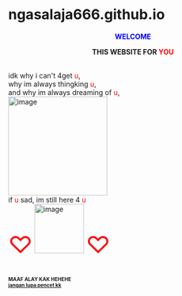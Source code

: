 # ngasalaja666.github.io
<!DOCTYPE html>
<html>
<head>
             <strong>
             <center><p><font color="blue">WELCOME</font></p></center>
             <center><p>THIS WEBSITE FOR <font color="red">YOU</p></center></font>
             </strong>
</head>
<br>
<body>
       idk why i can't 4get <font color="red">u</font>,
      <br>why im always thingking <font color="red">u</font>,
      <br>and why im always dreaming of <font color="red">u</font>,
      <br><img src="https://encrypted-tbn0.gstatic.com/images?q=tbn:ANd9GcQYcBPwYKxHQGNCpcJKQl0rffN6Cl3X9LVa9Q&usqp=CAU"
      alt="image" height="200" widht="4000">
</body>
<br>
<foot>
         if <font color="red">u</font> sad,
         im still here 4 <font color="red">u</font>
         <br>
         <font size="10"><font color="red">♡</font></font>
         <img src="https://encrypted-tbn0.gstatic.com/images?q=tbn:ANd9GcRQhFEwBn6KYSewNKSgtSuzkwgAZoFAr9ccDg&usqp=CAU"
         alt="image" height="100" widht="100">
         <font size="10"><font color="red">♡</font></font>
         
</foot>

<br>
<br>
<footer><br>
<strong><font size="1">MAAF ALAY KAK HEHEHE</strong></font>
<br>
    <font size="1"><a href="https://youtu.be/cPkE0IbDVs4">
    <strong>jangan lupa pencet kk</strong></a>

</font>
</footer>
</html>
